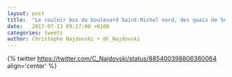 ```yaml
---
layout: post
title:  "Le couloir bus du boulevard Saint-Michel nord, des quais de Seine au boulevard Saint-Germain, désormais ouvert aux vélos #PlanVélo"
date:   2017-07-13 09:27:00 +0100
categories: tweets
author: Christophe Najdovski • @C_Najdovski
---
```

{% twitter https://twitter.com/C_Najdovski/status/885400398806360064 align='center' %}
